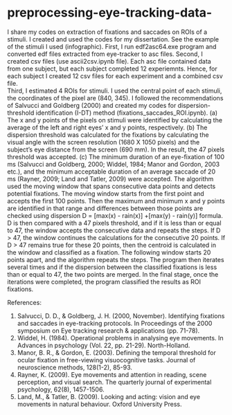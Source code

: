# preprocessing-eye-tracking-data-
I share my codes on extraction of fixations and saccades on ROIs of a stimuli. 
I created and used the codes for my dissertation. See the example of the stimuli I used (infographic). 
First, I run edf2asc64.exe program and converted edf files extracted from eye-tracker to asc files. 
Second, I created csv files (use ascii2csv.ipynb file). Each asc file contained data from one subject, but each subject completed 12 experiemnts. Hence, for each subject I created 12 csv files for each experiment and a combined csv file.  
Third, I estimated 4 ROIs for stimuli. I used the central point of each stimuli, the coordinates of the pixel are (840, 345). 
I followed the recommendations of Salvucci and Goldberg (2000) and created my codes for dispersion-threshold identification (I-DT) method (fixations_saccades_ROI.ipynb). 
(a) The x and y points of the pixels on stimuli were identified by calculating the average of the left and right eyes’ x and y points, respectively. 
(b) The dispersion threshold was calculated for the fixations by calculating the visual angle with the screen resolution (1680 X 1050 pixels) and the subject’s eye distance from the screen (690 mm). In the result, the 47 pixels threshold was accepted. 
(c) The minimum duration of an eye-fixation of 100 ms (Salvucci and Goldberg, 2000; Widdel, 1984; Manor and Gordon, 2003 etc.), and the minimum acceptable duration of an average saccade of 20 ms (Rayner, 2009; Land and Tatler, 2009) were accepted.
The algorithm used the moving window that spans consecutive data points and detects potential fixations. The moving window starts from the first point and accepts the first 100 points. Then the maximum and minimum x and y points are identified in that range and differences between those points are checked using dispersion D = [max(x) - rain(x)] +[max(y) - rain(y)] formula. D is then compared with a 47 pixels threshold, and if it is less than or equal to 47, the window accepts the consecutive data and repeats the steps. If D > 47, the window continues the calculations for the consecutive 20 points. If D > 47 remains true for these 20 points, then the centroid is calculated in the window and classified as a fixation. The following window starts 20 points apart, and the algorithm repeats the steps. The program then iterates several times and if the dispersion between the classified fixations is less than or equal to 47, the two points are merged. In the final stage, once the iterations were completed, the program classified the results as ROI fixations. 

References: 
1. Salvucci, D. D., & Goldberg, J. H. (2000, November). Identifying fixations and saccades in eye-tracking protocols. In Proceedings of the 2000 symposium on Eye tracking research & applications (pp. 71-78).
2. Widdel, H. (1984). Operational problems in analysing eye movements. In Advances in psychology (Vol. 22, pp. 21-29). North-Holland.
3. Manor, B. R., & Gordon, E. (2003). Defining the temporal threshold for ocular fixation in free-viewing visuocognitive tasks. Journal of neuroscience methods, 128(1-2), 85-93.
4. Rayner, K. (2009). Eye movements and attention in reading, scene perception, and visual search. The quarterly journal of experimental psychology, 62(8), 1457-1506.
5. Land, M., & Tatler, B. (2009). Looking and acting: vision and eye movements in natural behaviour. Oxford University Press.
